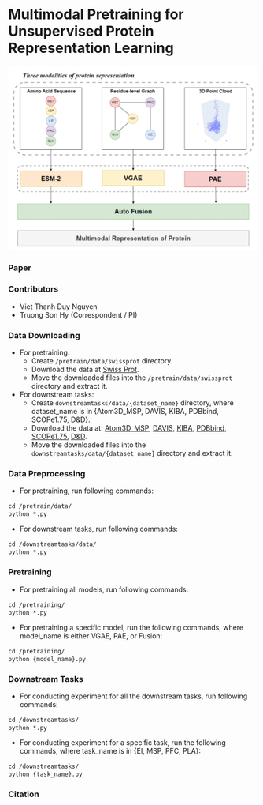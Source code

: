 # Multimodal Pretraining for Unsupervised Protein Representation Learning

![framework](./figures/framework.png)

### Paper

### Contributors
* Viet Thanh Duy Nguyen
* Truong Son Hy (Correspondent / PI)

### Data Downloading
* For pretraining:
    * Create ```/pretrain/data/swissprot``` directory.
    * Download the data at [Swiss Prot](https://ftp.ebi.ac.uk/pub/databases/alphafold/latest/swissprot_pdb_v4.tar).
    * Move the downloaded files into the ```/pretrain/data/swissprot``` directory and extract it.
* For downstream tasks:
    * Create ```downstreamtasks/data/{dataset_name}``` directory, where dataset_name is in {Atom3D_MSP, DAVIS, KIBA, PDBbind, SCOPe1.75, D&D}.
    * Download the data at: [Atom3D_MSP](https://zenodo.org/records/4962515/files/MSP-split-by-sequence-identity-30.tar.gz), [DAVIS](https://drive.google.com/file/d/1kobzvO9aZcCAOWqXodEZi9xbr4PuGHYY/view?usp=drive_link),
    [KIBA](https://drive.google.com/file/d/1X8LQZYjShhKo0YOkTZ-zfzftN1V-Wbyx/view?usp=drive_link), [PDBbind](), [SCOPe1.75](https://drive.google.com/uc?export=download&id=1chZAkaZlEBaOcjHQ3OUOdiKZqIn36qar), [D&D](https://drive.google.com/uc?export=download&id=1KTs5cUYhG60C6WagFp4Pg8xeMgvbLfhB).
    * Move the downloaded files into the ```downstreamtasks/data/{dataset_name}``` directory and extract it.

### Data Preprocessing
* For pretraining, run following commands:
```
cd /pretrain/data/
python *.py
```
* For downstream tasks, run following commands:
```
cd /downstreamtasks/data/
python *.py
```
### Pretraining
* For pretraining all models, run following commands:
```
cd /pretraining/
python *.py
```
* For pretraining a specific model, run the following commands, where model_name is either VGAE, PAE, or Fusion:
```
cd /pretraining/
python {model_name}.py
```
### Downstream Tasks
* For conducting experiment for all the downstream tasks, run following commands:
```
cd /downstreamtasks/
python *.py
```
* For conducting experiment for a specific task, run the following commands, where task_name is in {EI, MSP, PFC, PLA}:
```
cd /downstreamtasks/
python {task_name}.py
```
### Citation